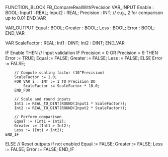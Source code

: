FUNCTION_BLOCK FB_CompareRealWithPrecision
VAR_INPUT
    Enable    : BOOL;
    Input1    : REAL;
    Input2    : REAL;
    Precision : INT;  // e.g., 2 for comparison up to 0.01
END_VAR

VAR_OUTPUT
    Equal     : BOOL;
    Greater   : BOOL;
    Less      : BOOL;
    Error     : BOOL;
END_VAR

VAR
    ScaleFactor : REAL;
    Int1        : DINT;
    Int2        : DINT;
END_VAR

IF Enable THEN
    // Input validation
    IF Precision < 0 OR Precision > 9 THEN
        Error := TRUE;
        Equal := FALSE;
        Greater := FALSE;
        Less := FALSE;
    ELSE
        Error := FALSE;

        // Compute scaling factor (10^Precision)
        ScaleFactor := 1.0;
        FOR VAR i : INT := 1 TO Precision DO
            ScaleFactor := ScaleFactor * 10.0;
        END_FOR

        // Scale and round inputs
        Int1 := REAL_TO_DINT(ROUND(Input1 * ScaleFactor));
        Int2 := REAL_TO_DINT(ROUND(Input2 * ScaleFactor));

        // Perform comparison
        Equal := (Int1 = Int2);
        Greater := (Int1 > Int2);
        Less := (Int1 < Int2);
    END_IF
ELSE
    // Reset outputs if not enabled
    Equal := FALSE;
    Greater := FALSE;
    Less := FALSE;
    Error := FALSE;
END_IF
